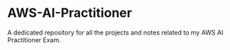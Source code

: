 # AWS-AI-Practitioner
A dedicated repository for all the projects and notes related to my AWS AI Practitioner Exam.
